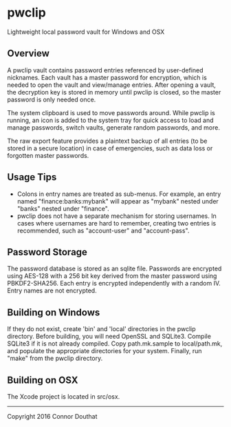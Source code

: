 # pwclip
Lightweight local password vault for Windows and OSX

Overview
--------
A pwclip vault contains password entries referenced by user-defined nicknames. Each vault has a master password for encryption, which is needed to open the vault and view/manage entries. After opening a vault, the decryption key is stored in memory until pwclip is closed, so the master password is only needed once.

The system clipboard is used to move passwords around. While pwclip is running, an icon is added to the system tray for quick access to load and manage passwords, switch vaults, generate random passwords, and more.

The raw export feature provides a plaintext backup of all entries (to be stored in a secure location) in case of emergencies, such as data loss or forgotten master passwords.

Usage Tips
----------
* Colons in entry names are treated as sub-menus. For example, an entry named "finance:banks:mybank" will appear as "mybank" nested under "banks" nested under "finance".
* pwclip does not have a separate mechanism for storing usernames. In cases where usernames are hard to remember, creating two entries is recommended, such as "account-user" and "account-pass".

Password Storage
----------------
The password database is stored as an sqlite file. Passwords are encrypted using AES-128 with a 256 bit key derived from the master password using PBKDF2-SHA256. Each entry is encrypted independently with a random IV. Entry names are not encrypted.

Building on Windows
-------------------
If they do not exist, create 'bin' and 'local' directories in the pwclip directory. Before building, you will need OpenSSL and SQLite3. Compile SQLite3 if it is not already compiled. Copy path.mk.sample to local/path.mk, and populate the appropriate directories for your system. Finally, run "make" from the pwclip directory.

Building on OSX
---------------
The Xcode project is located in src/osx.

---

Copyright 2016 Connor Douthat
